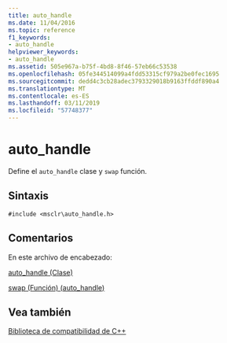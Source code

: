 ```yaml
---
title: auto_handle
ms.date: 11/04/2016
ms.topic: reference
f1_keywords:
- auto_handle
helpviewer_keywords:
- auto_handle
ms.assetid: 505e967a-b75f-4bd8-8f46-57eb66c53538
ms.openlocfilehash: 05fe344514099a4fdd53315cf979a2be0fec1695
ms.sourcegitcommit: dedd4c3cb28adec3793329018b9163ffddf890a4
ms.translationtype: MT
ms.contentlocale: es-ES
ms.lasthandoff: 03/11/2019
ms.locfileid: "57748377"
---
```

# <a name="autohandle"></a>auto_handle

Define el `auto_handle` clase y `swap` función.

## <a name="syntax"></a>Sintaxis

```
#include <msclr\auto_handle.h>
```

## <a name="remarks"></a>Comentarios

En este archivo de encabezado:

[auto_handle (Clase)](../dotnet/auto-handle-class.md)

[swap (Función) (auto_handle)](../dotnet/swap-function-auto-handle.md)

## <a name="see-also"></a>Vea también

[Biblioteca de compatibilidad de C++](../dotnet/cpp-support-library.md)
